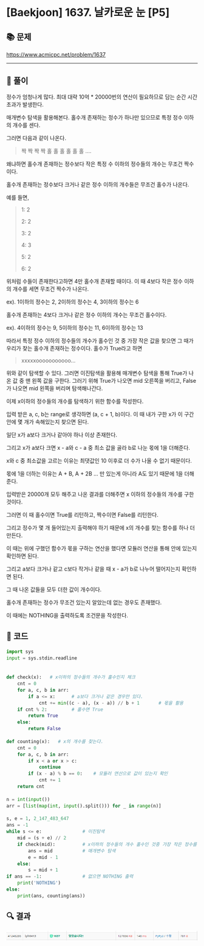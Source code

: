 # [Baekjoon] 1637. 날카로운 눈 [P5]

## 📚 문제

https://www.acmicpc.net/problem/1637

---

## 📖 풀이

정수가 엄청나게 많다. 최대 대략 10억 * 20000번의 연산이 필요하므로 담는 순간 시간초과가 발생한다.

매개변수 탐색을 활용해본다. 홀수개 존재하는 정수가 하나만 있으므로 특정 정수 이하의 개수를 센다.

그러면 다음과 같이 나온다.

> 짝 짝 짝 짝 홀 홀 홀 홀 홀 홀 ....

왜냐하면 홀수개 존재하는 정수보다 작은 특정 수 이하의 정수들의 개수는 무조건 짝수이다.

홀수개 존재하는 정수보다 크거나 같은 정수 이하의 개수들은 무조건 홀수가 나온다.

예를 들면,

> 1: 2
>
> 2: 2
>
> 3: 2
>
> 4: 3
>
> 5: 2
>
> 6: 2

위처럼 수들이 존재한다고하면 4만 홀수개 존재할 때이다. 이 때 4보다 작은 정수 이하의 개수를 세면 무조건 짝수가 나온다. 

ex). 1이하의 정수는 2, 2이하의 정수는 4, 3이하의 정수는 6



홀수개 존재하는 4보다 크거나 같은 정수 이하의 개수는 무조건 홀수이다.

ex). 4이하의 정수는 9, 5이하의 정수는 11, 6이하의 정수는 13



따라서 특정 정수 이하의 정수들의 개수가 홀수인 것 중 가장 작은 값을 찾으면 그 때가 우리가 찾는 홀수개 존재하는 정수이다. 홀수가 True라고 하면

> xxxxxooooooooooo...

위와 같이 탐색할 수 있다. 그러면 이진탐색을 활용해 매개변수 탐색을 통해 True가 나온 값 중 맨 왼쪽 값을 구한다. 그러기 위해 True가 나오면 mid 오른쪽을 버리고, False가 나오면 mid 왼쪽을 버리며 탐색해나간다.



이제 x이하의 정수들의 개수를 탐색하기 위한 함수를 작성한다.

입력 받은 a, c, b는 range로 생각하면 (a, c + 1, b)이다. 이 때 내가 구한 x가 이 구간 안에 몇 개가 속해있는지 찾으면 된다.

일단 x가 a보다 크거나 같아야 하나 이상 존재한다.

그리고 x가 a보다 크면 x - a와 c - a 중 최소 값을 골라  b로 나눈 몫에 1을 더해준다.

x와 c 중 최소값을 고르는 이유는 최댓값인 10 이후로 더 수가 나올 수 없기 때문이다.

몫에 1을 더하는 이유는 A + B, A + 2B ... 만 있는게 아니라 A도 있기 때문에 1을 더해준다.

입력받은 20000개 모두 해주고 나온 결과를 더해주면 x 이하의 정수들의 개수를 구한 것이다.

그러면 이 때 홀수이면 True를 리턴하고, 짝수이면 False를 리턴한다.



그리고 정수가 몇 개 들어있는지 출력해야 하기 때문에 x의 개수를 찾는 함수를 하나 더 만든다.

이 때는 위에 구했던 함수가 몫을 구하는 연산을 했다면 모듈러 연산을 통해 안에 있는지 확인하면 된다.

그리고 a보다 크거나 같고 c보다 작거나 같을 때 x - a가 b로 나누어 떨어지는지 확인하면 된다.

그 때 나온 값들을 모두 더한 값이 개수이다.



홀수개 존재하는 정수가 무조건 있는지 알았는데 없는 경우도 존재했다.

이 때에는 NOTHING을 출력하도록 조건문을 작성한다.

## 📒 코드

```python
import sys
input = sys.stdin.readline


def check(x):   # x이하의 정수들의 개수가 홀수인지 체크
    cnt = 0
    for a, c, b in arr:
        if a <= x:      # a보다 크거나 같은 경우만 있다.
            cnt += min((c - a), (x - a)) // b + 1       # 몫을 활용
    if cnt % 2:         # 홀수면 True
        return True
    else:
        return False

def counting(x):   # x의 개수를 찾는다.
    cnt = 0
    for a, c, b in arr:
        if x < a or x > c:
            continue
        if (x - a) % b == 0:    # 모듈러 연산으로 값이 있는지 확인
            cnt += 1
    return cnt

n = int(input())
arr = [list(map(int, input().split())) for _ in range(n)]

s, e = 1, 2_147_483_647
ans = -1
while s <= e:               # 이진탐색
    mid = (s + e) // 2
    if check(mid):          # x이하의 정수들의 개수 홀수인 것중 가장 작은 정수를 찾는다.
        ans = mid           # 매개변수 탐색
        e = mid - 1
    else:
        s = mid + 1
if ans == -1:               # 없으면 NOTHING 출력
    print('NOTHING')
else:
    print(ans, counting(ans))
```

## 🔍 결과

![image-20220331020300962](README.assets/image-20220331020300962.png)